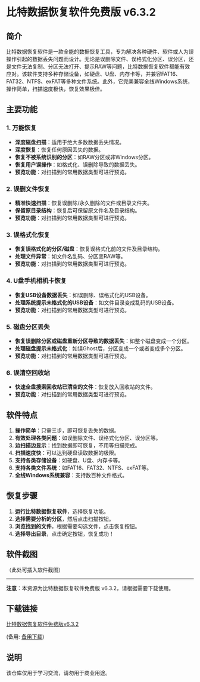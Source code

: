 # 比特数据恢复软件免费版 v6.3.2

## 简介
比特数据恢复软件是一款全能的数据恢复工具，专为解决各种硬件、软件或人为误操作引起的数据丢失问题而设计。无论是误删除文件、误格式化分区、误分区，还是文件无法复制、分区无法打开、提示RAW等问题，比特数据恢复软件都能有效应对。该软件支持多种存储设备，如硬盘、U盘、内存卡等，并兼容FAT16、FAT32、NTFS、exFAT等多种文件系统。此外，它完美兼容全线Windows系统，操作简单，扫描速度极快，恢复效果极佳。

## 主要功能

### 1. 万能恢复
- **深度磁盘扫描**：适用于绝大多数数据丢失情况。
- **深度恢复**：恢复任何原因丢失的数据。
- **恢复不被系统识别的分区**：如RAW分区或非Windows分区。
- **恢复用户误操作**：如格式化、误删除导致的数据丢失。
- **预览功能**：对扫描到的常用数据类型可进行预览。

### 2. 误删文件恢复
- **精准快速扫描**：恢复误删除/永久删除的文件或目录文件夹。
- **保留原目录结构**：恢复后可保留原文件名及目录结构。
- **预览功能**：对扫描到的常用数据类型可进行预览。

### 3. 误格式化恢复
- **恢复误格式化的分区/磁盘**：恢复误格式化前的文件及目录结构。
- **处理文件异常**：如文件名乱码、分区变RAW等。
- **预览功能**：对扫描到的常用数据类型可进行预览。

### 4. U盘手机相机卡恢复
- **恢复USB设备数据丢失**：如误删除、误格式化的USB设备。
- **处理系统提示未格式化的USB设备**：如文件目录变成乱码的USB设备。
- **预览功能**：对扫描到的常用数据类型可进行预览。

### 5. 磁盘分区丢失
- **恢复误删除分区或磁盘重新分区导致的数据丢失**：如整个磁盘变成一个分区。
- **处理磁盘提示未格式化**：如误Ghost后，分区变成一个或者变成多个分区。
- **预览功能**：对扫描到的常用数据类型可进行预览。

### 6. 误清空回收站
- **快速全盘搜索回收站已清空的文件**：恢复放入回收站的文件。
- **预览功能**：对扫描到的常用数据类型可进行预览。

## 软件特点
1. **操作简单**：只需三步，即可恢复丢失的数据。
2. **有效处理各类问题**：如误删除文件、误格式化分区、误分区等。
3. **边扫描边显示**：找到数据即可恢复，不用等扫描完成。
4. **扫描速度快**：可以达到硬盘读取数据的极限。
5. **支持各类存储设备**：如硬盘、U盘、内存卡等。
6. **支持各类文件系统**：如FAT16、FAT32、NTFS、exFAT等。
7. **全线Windows系统兼容**：支持数百种文件格式。

## 恢复步骤
1. **运行比特数据恢复软件**，选择恢复功能。
2. **选择需要分析的分区**，然后点击扫描按钮。
3. **浏览找到的文件**，根据需要勾选文件，点击恢复按钮。
4. **选择导出目录**，点击确定按钮，恢复成功！

## 软件截图
（此处可插入软件截图）

---

**注意**：本资源为比特数据恢复软件免费版 v6.3.2，请根据需要下载使用。

## 下载链接
[比特数据恢复软件免费版v6.3.2](https://pan.quark.cn/s/ea6827020468) 

(备用: [备用下载](https://pan.baidu.com/s/1QK1wpQlz5g2pyE0DxEZ8Gg?pwd=1234))

## 说明

该仓库仅用于学习交流，请勿用于商业用途。
